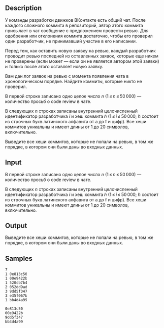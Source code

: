 ## Description

<div><p>У команды разработки движков ВКонтакте есть общий чат. После каждого сложного коммита в репозиторий, автор этого коммита присылает в чат сообщение с предложением провести ревью. Для одобрения или отклонения коммита достаточно, чтобы его проверил один разработчик, не принимавший участие в его написании.</p><p>Перед тем, как оставить новую заявку на ревью, каждый разработчик проводит ревью последней из оставленных заявок, которые еще никем не проверены (если может&nbsp;— если он не является автором этой заявки) и только после этого оставляет новую заявку.</p><p>Вам дан лог заявок на ревью с момента появления чата в хронологическом порядке. Найдите коммиты, которые никто не проверил.</p></div><div class="input-specification"><p>В первой строке записано одно целое число <span class="tex-span"><i>n</i></span> (<span class="tex-span">1 ≤ <i>n</i> ≤ 50 000</span>)&nbsp;— количество просьб о code review в чате.</p><p>В следующих <span class="tex-span"><i>n</i></span> строках записаны внутренний целочисленный идентификатор разработчика <span class="tex-span"><i>i</i></span> и хеш коммита <span class="tex-span"><i>h</i></span> (<span class="tex-span">1 ≤ <i>i</i> ≤ 50 000</span>; <span class="tex-span"><i>h</i></span> состоит из строчных букв латинского алфавита от <span class="tex-font-style-tt">a</span> до <span class="tex-font-style-tt">f</span> и цифр). Все хеши коммитов уникальны и имеют длины от <span class="tex-span">1</span> до <span class="tex-span">20</span> символов, включительно.</p></div><div class="output-specification"><p>Выведите все хеши коммитов, которые не попали на ревью, в том же порядке, в котором они были даны во входных данных.</p></div>

## Input

<p>В первой строке записано одно целое число <span class="tex-span"><i>n</i></span> (<span class="tex-span">1 ≤ <i>n</i> ≤ 50 000</span>)&nbsp;— количество просьб о code review в чате.</p><p>В следующих <span class="tex-span"><i>n</i></span> строках записаны внутренний целочисленный идентификатор разработчика <span class="tex-span"><i>i</i></span> и хеш коммита <span class="tex-span"><i>h</i></span> (<span class="tex-span">1 ≤ <i>i</i> ≤ 50 000</span>; <span class="tex-span"><i>h</i></span> состоит из строчных букв латинского алфавита от <span class="tex-font-style-tt">a</span> до <span class="tex-font-style-tt">f</span> и цифр). Все хеши коммитов уникальны и имеют длины от <span class="tex-span">1</span> до <span class="tex-span">20</span> символов, включительно.</p>

## Output

<p>Выведите все хеши коммитов, которые не попали на ревью, в том же порядке, в котором они были даны во входных данных.</p>

## Samples

```input1
7
1 0e813c50
1 00e9422b
1 520cb7b4
2 052dd9ad
3 9dd5f347
3 e35f067b
1 bb4d4a99
```

```output1
0e813c50
00e9422b
9dd5f347
bb4d4a99
```




